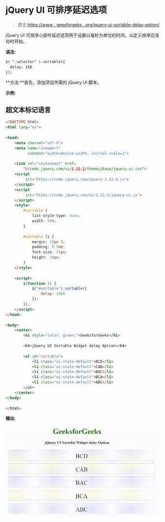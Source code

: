# jQuery UI 可排序延迟选项

> 原文:[https://www . geesforgeks . org/jquery-ui-sortable-delay-option/](https://www.geeksforgeeks.org/jquery-ui-sortable-delay-option/)

jQuery UI 可排序小部件延迟选项用于设置以毫秒为单位的时间，以定义排序应该何时开始。

**语法:**

```html
$( ".selector" ).sortable({
  delay: 150
});
```

**方法:**首先，添加项目所需的 jQuery UI 脚本。

> <link rel="”stylesheet”" href="”//code.jquery.com/ui/1.12.1/themes/base/jquery-ui.css”">

**示例:**

## 超文本标记语言

```html
<!DOCTYPE html>
<html lang="en">

<head>
    <meta charset="utf-8">
    <meta name="viewport" 
          content="width=device-width, initial-scale=1">

    <link rel="stylesheet" href=
        "//code.jquery.com/ui/1.12.1/themes/base/jquery-ui.css">  
    <script 
         src="https://code.jquery.com/jquery-1.12.4.js">
    </script>
    <script 
         src="https://code.jquery.com/ui/1.12.1/jquery-ui.js">
    </script>
    <style>
        #sortable {
            list-style-type: none;
            width: 50%;
        }

        #sortable li {
            margin: 10px 0;
            padding: 0.5em;
            font-size: 25px;
            height: 20px;
        }
    </style>

    <script>
        $(function () {
            $("#sortable").sortable({
                delay: 1000
            });
        });
    </script>
</head>

<body>
    <center>
        <h1 style="color: green;">GeeksforGeeks</h1>

        <h4>jQuery UI Sortable Widget delay Option</h4>

        <ul id="sortable">
            <li class="ui-state-default">BCD</li>
            <li class="ui-state-default">CAB</li>
            <li class="ui-state-default">BAC</li>
            <li class="ui-state-default">BCA</li>
            <li class="ui-state-default">ABC</li>
        </ul>
    </center>
</body>

</html>
```

**输出:**

![](img/af838959bd0378df9968e6359f69c9b0.png)